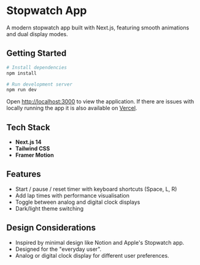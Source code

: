 # Stopwatch App

A modern stopwatch app built with Next.js, featuring smooth animations and dual display modes.

## Getting Started

```bash
# Install dependencies
npm install

# Run development server
npm run dev
```

Open [http://localhost:3000](http://localhost:3000) to view the application. If there are issues with locally running the app it is also available on [Vercel](https://flow-stopwatch.vercel.app/).

## Tech Stack

- **Next.js 14**
- **Tailwind CSS**
- **Framer Motion**

## Features

- Start / pause / reset timer with keyboard shortcuts (Space, L, R)
- Add lap times with performance visualisation
- Toggle between analog and digital clock displays
- Dark/light theme switching

## Design Considerations

- Inspired by minimal design like Notion and Apple's Stopwatch app.
- Designed for the "everyday user".
- Analog or digital clock display for different user preferences.
